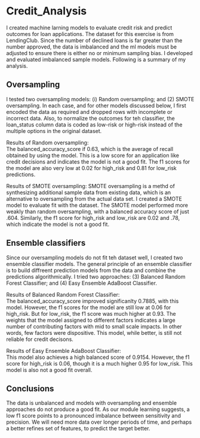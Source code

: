 # Credit_Analysis  

I created machine larning models to evaluate credit risk and predict outcomes for loan applications. The dataset for this exercise is from LendingClub. Since the number of declined loans is far greater than the number approved, the data is imbalanced and the ml models must be adjusted to ensure there is either no or minimum sampling bias. I developed and evaluated imbalanced sample models. Following is a summary of my analysis.  

## Oversampling
I tested two oversampling models: (i) Random oversampling; and (2) SMOTE oversampling. In each case, and for other models discussed below, I first encoded the data as required and dropped rows with incomplete or incorrect data. Also, to normalize the outcomes for teh classifier, the loan_status column data is coded as low-risk or high-risk instead of the multiple options in the original dataset.

Results of Random oversampling:  
The balanced_accuracy_score if 0.63, which is the average of recall obtained by using the model. This is a low score for an application like credit decisions and indicates the model is not a good fit. The f1 scores for the model are also very low at 0.02 for high_risk and 0.81 for low_risk predictions.

Results of SMOTE oversampling:
SMOTE oversampling is a methd of synthesizing additional sample data from existing data, which is an alternative to oversampling from the actual data set. I created a SMOTE model to evaluate fit with the dataset. The SMOTE model performed more weakly than random oversampling, with a balanced accuracy score of just .604. Similarly, the f1 score for high_risk and low_risk are 0.02 and .78, which indicate the model is not a good fit.  

## Ensemble classifiers  
Since our oversampling models do not fit teh dataset well, I created two ensemble classifier models. The general principle of an ensemble classifier is to build diffreent prediction models from the data and combine the predictions algorithmically. I tried two approaches: (3) Balanced Random Forest Classifier; and (4) Easy Ensemble AdaBoost Classifier.

Results of Balanced Random Forest Classifier:  
The balanced_accuracy_score improved significanlty 0.7885, with this model. However, the f1 scores for the model are still low at 0.06 for high_risk. But for low_risk, the f1 score was much higher at 0.93. The weights that the model assigned to different factors indicates a large number of contributing factors with mid to small scale impacts. In other words, few factors were dispositive. This model, while better, is still not reliable for credit decisons.  

Results of Easy Ensemble AdaBoost Classifier:  
This model also achieves a high balanced score of 0.9154. However, the f1 score for high_risk is 0.06, though it is a much higher 0.95 for low_risk. This model is also not a good fit overall.

## Conclusions  
The data is unbalanced and models with oversampling and ensemble approaches do not produce a good fit. As our module learning suggests, a low f1 score points to a pronounced imbalance between sensitivity and precision. We will need more data over longer periods of time, and perhaps a better refines set of features, to predict the target better.
